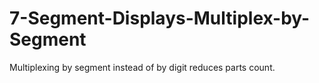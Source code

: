 # 7-Segment-Displays-Multiplex-by-Segment
Multiplexing by segment instead of by digit reduces parts count.
